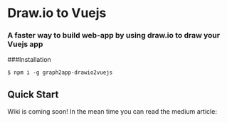 # Draw.io to Vuejs

### A faster way to build web-app by using draw.io to draw your Vuejs app

###Installation

```
$ npm i -g graph2app-drawio2vuejs
```

## Quick Start

Wiki is coming soon!
In the mean time you can read the medium article:
